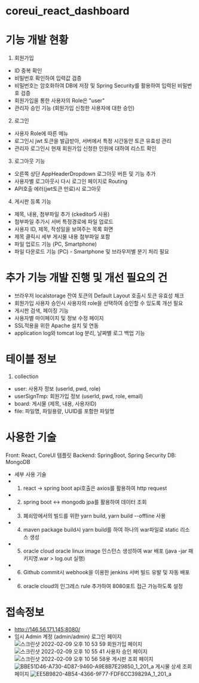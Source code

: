 # coreui_react_dashboard
# 기능 개발 현황
1) 회원가입 
- ID 중복 확인
- 비밀번호 확인하여 입력값 검증
- 비밀번호는 암호화하여 DB에 저장 및 Spring Security를 활용하여 입력된 비밀번호 검증
- 회원가입을 통한 사용자의 Role은 "user"
- 관리자 승인 기능 (회원가입 신청한 사용자에 대한 승인)
2) 로그인
- 사용자 Role에 따른 메뉴
- 로그인시 jwt 토큰을 발급받아, 서버에서 특정 시간동안 토큰 유효성 관리
- 관리자 로그인시 현재 회원가입 신청한 인원에 대하여 리스트 확인
3) 로그아웃 기능
- 오른쪽 상단 AppHeaderDropdown 로그아웃 버튼 및 기능 추가
- 사용자별 로그아웃시 다시 로그인 페이지로 Routing
- API호출 에러(jwt토큰 만료)시 로그아웃
4) 게시판 등록 기능
- 제목, 내용, 첨부파일 추가 (ckeditor5 사용)
- 첨부파일 추가시 서버 특정경로에 파일 업로드
- 사용자 ID, 제목, 작성일을 보여주는 목록 화면
- 제목 클릭시 세부 게시물 내용 첨부파일 포함 
- 파일 업로드 기능 (PC, Smartphone)
- 파일 다운로드 기능 (PC) - Smartphone 및 브라우저별 분기 처리 필요
# 추가 기능 개발 진행 및 개선 필요의 건
- 브라우저 localstorage 잔여 토큰의 Default Layout 호출시 토큰 유효성 체크
- 회원가입 사용자 승인시 사용자의 role을 선택하여 승인할 수 있도록 개선 필요
- 게시판 검색, 페이징 기능
- 사용자별 마이페이지 및 정보 수정 페이지
- SSL적용을 위한 Apache 설치 및 연동
- application log와 tomcat log 분리, 날짜별 로그 백업 기능
# 테이블 정보
1) collection
- user: 사용자 정보 (userId, pwd, role)
- userSignTmp: 회원가입 정보 (userId, pwd, role, email)
- board: 게시물 (제목, 내용, 사용자ID)
- file: 파일명, 파일용량, UUID를 포함한 파일명
# 사용한 기술
Front: React, CoreUI 템플릿
Backend: SpringBoot, Spring Security
DB: MongoDB 
- 세부 사용 기술
- 1) react -> spring boot api호출은 axios를 활용하여 http request
- 2) spring boot <-> mongodb jpa를 활용하여 데이터 조회
- 3) 폐쇠망에서의 빌드를 위한 yarn build, yarn build --offline 사용
- 4) maven package build시 yarn build를 하여 하나의 war파일로 static 리소스 생성
- 5) oracle cloud oracle linux image 인스턴스 생성하여 war 배포 (java -jar 패키지명.war > log.out 실행)
- 6) Github commit시 webhook을 이용한 jenkins 서버 빌드 유발 및 자동 배포
- 6) oracle cloud의 인그레스 rule 추가하여 8080포트 접근 가능하도록 설정
# 접속정보
- http://146.56.171.145:8080/
- 임시 Admin 계정 (admin/admin)
로그인 페이지
![스크린샷 2022-02-09 오후 10 53 59](https://user-images.githubusercontent.com/60498178/153215164-f0ab9914-f90f-4a4b-bb32-b7c097192b27.png)
회원가입 페이지
![스크린샷 2022-02-09 오후 10 55 41](https://user-images.githubusercontent.com/60498178/153215432-bb0dfe99-e5e8-4bcb-a4f2-f0a80e4ae585.png)
사용자 승인 페이지
![스크린샷 2022-02-09 오후 10 56 58](https://user-images.githubusercontent.com/60498178/153215648-224435e2-6d00-4578-aef0-281dd43cf696.png)욧
게시판 조회 페이지
![BBE51D46-A730-4D87-9460-A9E8B7E29850_1_201_a](https://user-images.githubusercontent.com/60498178/154390622-77bfa276-1cb3-410f-b0be-cba90d322c24.jpeg)
게시물 상세 조회 페이지
![EE5B9820-4B54-4366-9F77-FDF6CC39829A_1_201_a](https://user-images.githubusercontent.com/60498178/154390671-b762b4ce-7e61-4193-8515-78d099c4cf78.jpeg)
